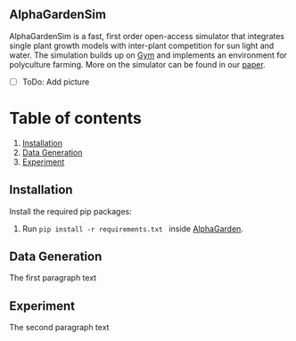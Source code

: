AlphaGardenSim
-------

AlphaGardenSim is a fast, first order open-access simulator that integrates single plant growth models with inter-plant 
competition for sun light and water. The simulation builds up on [Gym](https://gym.openai.com/) and implements an 
environment for polyculture farming. More on the simulator can be found in our [paper]().

- [ ] ToDo: Add picture

# Table of contents
1. [Installation](#installation)
2. [Data Generation](#datageneration)
3. [Experiment](#experiment)

## Installation <a name="installation"></a>

Install the required pip packages:

1.  Run ```pip install -r requirements.txt ``` inside [AlphaGarden](https://github.com/BerkeleyAutomation/AlphaGarden/).

## Data Generation <a name="datageneration"></a>
The first paragraph text

## Experiment <a name="experiment"></a>
The second paragraph text